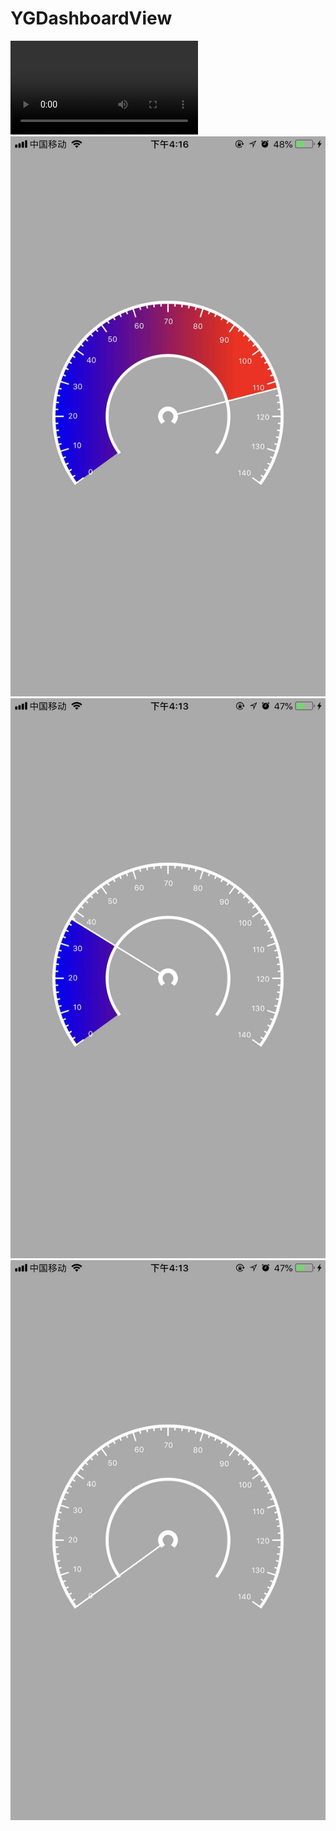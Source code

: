 # YGDashboardView

![](https://github.com/Starryxu/YGDashboardView/blob/master/Image/1531470596063956.mp4)
![](https://github.com/Starryxu/YGDashboardView/blob/master/Image/WechatIMG24.png)
![](https://github.com/Starryxu/YGDashboardView/blob/master/Image/WechatIMG25.png)
![](https://github.com/Starryxu/YGDashboardView/blob/master/Image/WechatIMG26.png)


